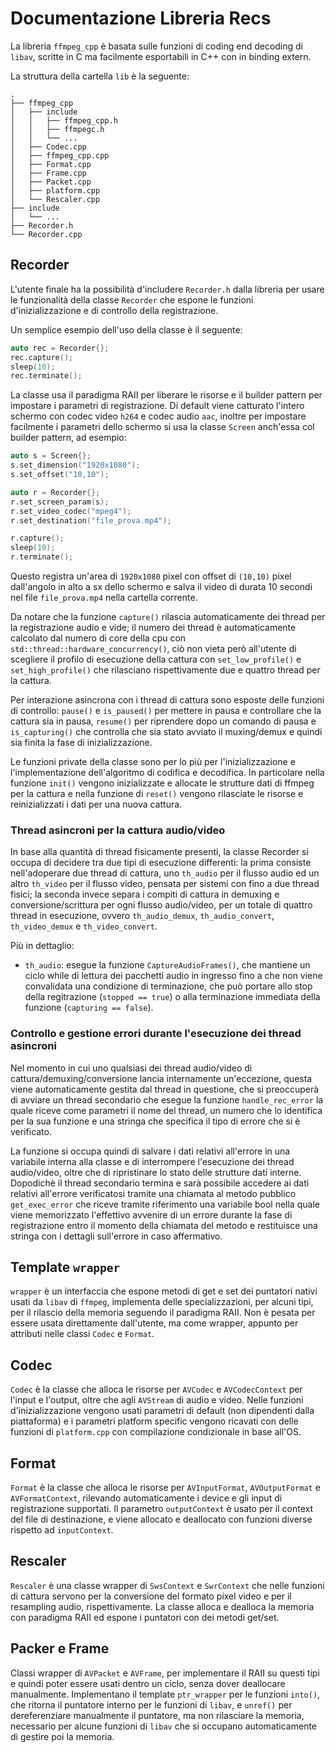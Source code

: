 # Documentazione Libreria Recs

La libreria `ffmpeg_cpp` è basata sulle funzioni di coding end decoding di `libav`, 
scritte in C ma facilmente esportabili in C++ con in binding extern.

La struttura della cartella `lib` è la seguente:

```
.
├── ffmpeg_cpp
│   ├── include
│   │   ├── ffmpeg_cpp.h
│   │   ├── ffmpegc.h
│   │   └── ...
│   ├── Codec.cpp
│   ├── ffmpeg_cpp.cpp
│   ├── Format.cpp
│   ├── Frame.cpp
│   ├── Packet.cpp
│   ├── platform.cpp
│   └── Rescaler.cpp
├── include
│   └── ...
├── Recorder.h
└── Recorder.cpp
```

## Recorder

L'utente finale ha la possibilità d'includere `Recorder.h` 
dalla libreria per usare le funzionalità della classe `Recorder` che espone
le funzioni d'inizializzazione e di controllo della registrazione.

Un semplice esempio dell'uso della classe è il seguente:

```c++
auto rec = Recorder{};
rec.capture();
sleep(10);
rec.terminate();
```

La classe usa il paradigma RAII per liberare le risorse e il builder pattern
per impostare i parametri di registrazione. Di default viene catturato l'intero
schermo con codec video `h264` e codec audio `aac`, inoltre per impostare facilmente
i parametri dello schermo si usa la classe `Screen` anch'essa col builder pattern, ad esempio:

```c++
auto s = Screen{};
s.set_dimension("1920x1080");
s.set_offset("10,10");

auto r = Recorder{};
r.set_screen_param(s);
r.set_video_codec("mpeg4");
r.set_destination("file_prova.mp4");

r.capture();
sleep(10);
r.terminate();
```

Questo registra un'area di `1920x1080` pixel con offset di `(10,10)` pixel
dall'angolo in alto a sx dello schermo e salva il video di durata 10 secondi nel file `file_prova.mp4`
nella cartella corrente.

Da notare che la funzione `capture()` rilascia automaticamente dei thread per
la registrazione audio e vide; il numero dei thread è automaticamente calcolato
dal numero di core della cpu con `std::thread::hardware_concurrency()`, ciò non vieta
però all'utente di scegliere il profilo di esecuzione della cattura con `set_low_profile()` e
`set_high_profile()` che rilasciano rispettivamente due e quattro thread per la cattura.

Per interazione asincrona con i thread di cattura sono esposte delle funzioni di controllo:
`pause()` e `is_paused()` per mettere in pausa e controllare che la cattura sia in pausa,
`resume()` per riprendere dopo un comando di pausa e `is_capturing()` che controlla che sia
stato avviato il muxing/demux e quindi sia finita la fase di inizializzazione.

Le funzioni private della classe sono per lo più per l'inizializzazione e l'implementazione
dell'algoritmo di codifica e decodifica. In particolare nella funzione `init()` vengono 
inizializzate e allocate le strutture dati di ffmpeg per la cattura e nella funzione di `reset()`
vengono rilasciate le risorse e reinizializzati i dati per una nuova cattura.


### Thread asincroni per la cattura audio/video

In base alla quantità di thread fisicamente presenti, la classe Recorder si occupa di decidere
tra due tipi di esecuzione differenti: la prima consiste nell'adoperare due thread di cattura,
uno `th_audio` per il flusso audio  ed un altro `th_video` per il flusso video, pensata per
sistemi con fino a due thread fisici; la seconda invece separa i compiti di cattura in demuxing
e conversione/scrittura per ogni flusso audio/video, per un totale di quattro thread in esecuzione,
ovvero `th_audio_demux`, `th_audio_convert`, `th_video_demux` e `th_video_convert`.

Più in dettaglio:
- `th_audio`:
    esegue la funzione `CaptureAudioFrames()`, che mantiene un ciclo while di lettura dei 
    pacchetti audio in ingresso fino a che non viene convalidata una condizione di terminazione, che
    può portare allo stop della regitrazione (`stopped == true`) o alla terminazione immediata della
    funzione (`capturing == false`).
    
### Controllo e gestione errori durante l'esecuzione dei thread asincroni

Nel momento in cui uno qualsiasi dei thread audio/video di cattura/demuxing/conversione lancia
internamente un'eccezione, questa viene automaticamente gestita dal thread in questione,
che si preoccuperà di avviare un thread secondario che esegue la funzione `handle_rec_error`
la quale riceve come parametri il nome del thread, un numero che lo identifica per la sua
funzione e una stringa che specifica il tipo di errore che si è verificato.

La funzione si occupa quindi di salvare i dati relativi all'errore in una variabile interna
alla classe e di interrompere l'esecuzione dei thread audio/video, oltre che di ripristinare
lo stato delle strutture dati interne. 
Dopodichè il thread secondario termina e sarà possibile accedere ai dati relativi all'errore
verificatosi tramite una chiamata al metodo pubblico `get_exec_error` che riceve tramite
riferimento una variabile bool nella quale viene memorizzato l'effettivo avvenire di un errore
durante la fase di registrazione entro il momento della chiamata del metodo e restituisce una
stringa con i dettagli sull'errore in caso affermativo.


## Template `wrapper`

`wrapper` è un interfaccia che espone metodi di get e set dei puntatori nativi usati
da `libav` di `ffmpeg`, implementa delle specializzazioni, per alcuni tipi, per il rilascio
della memoria seguendo il paradigma RAII. Non è pesata per essere usata direttamente 
dall'utente, ma come wrapper, appunto per attributi nelle classi `Codec` e `Format`.

## Codec

`Codec` è la classe che alloca le risorse per `AVCodec` e `AVCodecContext` per l'input
e l'output, oltre che agli `AVStream` di audio e video. Nelle funzioni d'inizializzazione
vengono usati parametri di default (non dipendenti dalla piattaforma) e i parametri platform specific
vengono ricavati con delle funzioni di `platform.cpp` con compilazione condizionale in base all'OS.

## Format

`Format` è la classe che alloca le risorse per `AVInputFormat`, `AVOutputFormat` e `AVFormatContext`, rilevando automaticamente
i device e gli input di registrazione supportati. Il parametro `outputContext` è usato per il context del file di 
destinazione, e viene allocato e deallocato con funzioni diverse rispetto ad `inputContext`.

## Rescaler

`Rescaler` è una classe wrapper di `SwsContext` e `SwrContext` che nelle funzioni di cattura servono per la
conversione del formato pixel video e per il resampling audio, rispettivamente. La classe alloca e dealloca la memoria
con paradigma RAII ed espone i puntatori con dei metodi get/set.



## Packer e Frame

Classi wrapper di `AVPacket` e `AVFrame`, per implementare il RAII su questi tipi e quindi poter
essere usati dentro un ciclo, senza dover deallocare manualmente. Implementano il template `ptr_wrapper` per le
funzioni `into()`, che ritorna il puntatore interno per le funzioni di `libav`, 
e `unref()` per dereferenziare manualmente il puntatore, ma non rilasciare la memoria, necessario per 
alcune funzioni di `libav` che si occupano automaticamente di gestire poi la memoria.